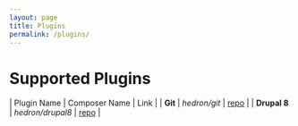 ```yaml
---
layout: page
title: Plugins
permalink: /plugins/
---
```

# Supported Plugins

| Plugin Name | Composer Name | Link |
| **Git** | *hedron/git* | [repo](https://github.com/HedronDev/Git) |
| **Drupal 8** | *hedron/drupal8* | [repo](https://github.com/HedronDev/Drupal8) |

